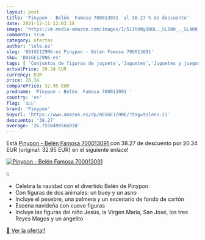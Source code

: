 ```yaml
---
layout: post
title: 'Pinypon - Belén  Famosa 700013091  al 38.27 % de descuento'
date: 2021-12-11 12:03:18
image: 'https://m.media-amazon.com/images/I/51ItHNyDROL._SL500_._SL400_.jpg'
comments: true
category: ofertas
author: 'tole.es'
slug: 'B01GE1Z9N6-es Pinypon - Belén Famosa 700013091'
sku: 'B01GE1Z9N6-es'
tags: [ 'Conjuntos de figuras de juguete','Juguetes','Juguetes y juegos','Muñecos y figuras','famosa','pinypon', ]
actualPrice: 20.34 EUR
currency: EUR
price: 20.34
comparePrice: 32.95 EUR
prodname: 'Pinypon - Belén  Famosa 700013091 '
country: 'es'
flag: '🇪🇸'
brand: 'Pinypon'
buyurl: 'https://www.amazon.es/dp/B01GE1Z9N6/?tag=tolees-21'
descuento: '38.27'
average: '26.7558490566038'
---
```


Está [Pinypon - Belén  Famosa 700013091 ](https://www.amazon.es/dp/B01GE1Z9N6/?tag=tolees-21) con 38.27 de descuento por 20.34 EUR (original: 32.95 EUR) en el siguiente enlace!

[![Pinypon - Belén  Famosa 700013091 ](https://m.media-amazon.com/images/I/51ItHNyDROL._SL500_._SL400_.jpg)](https://www.amazon.es/dp/B01GE1Z9N6/?tag=tolees-21)

ℹ️:

- Celebra la navidad con el divertido Belén de Pinypon
- Con figuras de dos animales: un buey y un asno
- Incluye el pesebre, una palmera y un escenario de fondo de cartón
- Escena navideña con cueve figuras
- Incluye las figuras del niño Jesús, la Virgen María, San José, los tres Reyes Magos y un angelito

[🛒 Ver la oferta!!](https://www.amazon.es/dp/B01GE1Z9N6/?tag=tolees-21)
